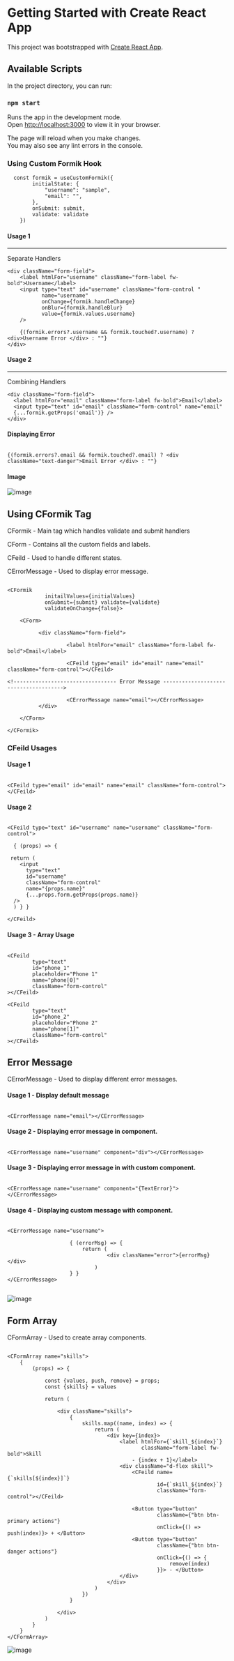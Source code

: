 # Getting Started with Create React App

This project was bootstrapped with [Create React App](https://github.com/facebook/create-react-app).

## Available Scripts

In the project directory, you can run:

### `npm start`

Runs the app in the development mode.\
Open [http://localhost:3000](http://localhost:3000) to view it in your browser.

The page will reload when you make changes.\
You may also see any lint errors in the console.


### Using Custom Formik Hook

```
  const formik = useCustomFormik({
        initialState: {
            "username": "sample",
            "email": "",
        },
        onSubmit: submit,
        validate: validate
    })
```

#### Usage 1
---
Separate Handlers

```
<div className="form-field">
    <label htmlFor="username" className="form-label fw-bold">Username</label>
    <input type="text" id="username" className="form-control "
           name="username"
           onChange={formik.handleChange}
           onBlur={formik.handleBlur}
           value={formik.values.username}
    />

    {(formik.errors?.username && formik.touched?.username) ? <div>Username Error </div> : ""}
</div>

```
#### Usage 2
---
Combining Handlers

```
<div className="form-field">
  <label htmlFor="email" className="form-label fw-bold">Email</label>
  <input type="text" id="email" className="form-control" name="email"
  {...formik.getProps('email')} />
</div>

```

#### Displaying Error

```

{(formik.errors?.email && formik.touched?.email) ? <div className="text-danger">Email Error </div> : ""}

```

#### Image

![image](./public/images/img-1.png)

## Using CFormik Tag

CFormik - Main tag which handles validate and submit handlers

CForm - Contains all the custom fields and labels.

CFeild - Used to handle different states.

CErrorMessage - Used to display error message.

```

<CFormik    
            initailValues={initialValues} 
            onSubmit={submit} validate={validate} 
            validateOnChange={false}>

    <CForm>

          <div className="form-field">

                   <label htmlFor="email" className="form-label fw-bold">Email</label>

                   <CFeild type="email" id="email" name="email" className="form-control"></CFeild>

<!--------------------------------- Error Message -------------------------------------->

                   <CErrorMessage name="email"></CErrorMessage>
          </div>

    </CForm>

</CFormik>

```

### CFeild Usages

#### Usage 1

```

<CFeild type="email" id="email" name="email" className="form-control"></CFeild>

```

#### Usage 2

```

<CFeild type="text" id="username" name="username" className="form-control">

  { (props) => {

 return (
    <input
      type="text"
      id="username"
      className="form-control"
      name="{props.name}"
      {...props.form.getProps(props.name)}
  />
  ) } }

</CFeild>

```

#### Usage 3 - Array Usage

```

<CFeild
        type="text"
        id="phone_1"
        placeholder="Phone 1"
        name="phone[0]"
        className="form-control"
></CFeild>

<CFeild
        type="text"
        id="phone_2"
        placeholder="Phone 2"
        name="phone[1]"
        className="form-control"
></CFeild>

```

## Error Message

CErrorMessage - Used to display different error messages.


#### Usage 1 - Display default message

```

<CErrorMessage name="email"></CErrorMessage>

```


#### Usage 2 - Displaying error message in component.

```

<CErrorMessage name="username" component="div"></CErrorMessage>

```

#### Usage 3 - Displaying error message in with custom component.

```

<CErrorMessage name="username" component="{TextError}"></CErrorMessage>

```

#### Usage 4 - Displaying custom message with component.


```

<CErrorMessage name="username">

                    { (errorMsg) => { 
                        return (
                                <div className="error">{errorMsg}</div>
                            ) 
                    } }
</CErrorMessage>


```

![image](./public/images/img-2.png)


## Form Array

CFormArray - Used to create array components.

```

<CFormArray name="skills">
    {
        (props) => {

            const {values, push, remove} = props;
            const {skills} = values

            return (

                <div className="skills">
                    {
                        skills.map((name, index) => {
                            return (
                                <div key={index}>
                                    <label htmlFor={`skill_${index}`}
                                           className="form-label fw-bold">Skill
                                        - {index + 1}</label>
                                    <div className="d-flex skill">
                                        <CFeild name={`skills[${index}]`}
                                                id={`skill_${index}`}
                                                className="form-control"></CFeild>

                                        <Button type="button"
                                                className={"btn btn-primary actions"}
                                                onClick={() => push(index)}> + </Button>
                                        <Button type="button"
                                                className={"btn btn-danger actions"}
                                                onClick={() => {
                                                    remove(index)
                                                }}> - </Button>
                                    </div>
                                </div>
                            )
                        })
                    }

                </div>
            )
        }
    }
</CFormArray>

```

![image](./public/images/img-3.png)

